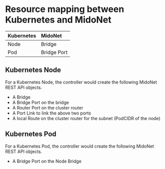 Resource mapping between Kubernetes and MidoNet
===============================================

| Kubernetes | MidoNet     |
|:-----------|:------------|
| Node       | Bridge      |
| Pod        | Bridge Port |

Kubernetes Node
---------------

For a Kubernetes Node, the controller would create the following MidoNet
REST API objects.

- A Bridge
- A Bridge Port on the bridge
- A Router Port on the cluster router
- A Port Link to link the above two ports
- A local Route on the cluster router for the subnet (PodCIDR of the node)

Kubernetes Pod
--------------

For a Kubernetes Pod, the controller would create the following MidoNet
REST API objects.

- A Bridge Port on the Node Bridge
